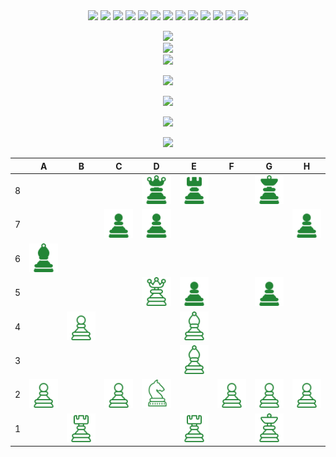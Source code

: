 <div align="center"> 
  <!-- Salesforce -->
  <img src="https://img.shields.io/badge/Salesforce-00A1E0?style=for-the-badge&logo=salesforce&logoColor=white"/> 
  <img src="https://img.shields.io/badge/Apex-0099FF?style=for-the-badge&logo=salesforce&logoColor=white"/> 
  <img src="https://img.shields.io/badge/LWC-0070D2?style=for-the-badge&logo=javascript&logoColor=white"/> 
  <img src="https://img.shields.io/badge/SOQL-00A1E0?style=for-the-badge&logo=database&logoColor=white"/> 

 
  <img src="https://img.shields.io/badge/Java-ED8B00?style=for-the-badge&logo=openjdk&logoColor=white"/> 
  <img src="https://img.shields.io/badge/C%23-68217A?style=for-the-badge&logo=dotnet&logoColor=white"/> 


  <img src="https://img.shields.io/badge/React-20232A?style=for-the-badge&logo=react&logoColor=61DAFB"/> 
  <img src="https://img.shields.io/badge/HTML5-E34F26?style=for-the-badge&logo=html5&logoColor=white"/> 
  <img src="https://img.shields.io/badge/CSS3-1572B6?style=for-the-badge&logo=css3&logoColor=white"/> 
  <img src="https://img.shields.io/badge/JavaScript-F7E01D?style=for-the-badge&logo=javascript&logoColor=black"/> 

 
  <img src="https://img.shields.io/badge/Git-F05032?style=for-the-badge&logo=git&logoColor=white"/> 
  <img src="https://img.shields.io/badge/VSCode-007ACC?style=for-the-badge&logo=visualstudiocode&logoColor=white"/> 
  <img src="https://img.shields.io/badge/Salesforce_CLI-00A1E0?style=for-the-badge&logo=terminal&logoColor=white"/>


![](https://github-readme-stats.vercel.app/api?username=Alexhnz31&theme=dark&hide_border=true&include_all_commits=true&count_private=true)<br/>
![](https://nirzak-streak-stats.vercel.app/?user=Alexhnz31&theme=dark&hide_border=true)<br/>
![](https://github-readme-stats.vercel.app/api/top-langs/?username=Alexhnz31&theme=dark&hide_border=true&include_all_commits=true&count_private=true&layout=compact)


![](https://github-profile-trophy.vercel.app/?username=Alexhnz31&theme=radical&no-frame=false&no-bg=true&margin-w=4)


![](https://quotes-github-readme.vercel.app/api?type=horizontal&theme=radical)


![](https://github-contributor-stats.vercel.app/api?username=Alexhnz31&limit=5&theme=dark&combine_all_yearly_contributions=true)


[![](https://visitcount.itsvg.in/api?id=Alexhnz31&icon=7&color=6)](https://visitcount.itsvg.in)



<div align = "center">
<markdown-accessiblity-table data-catalyst=""><table>
<thead>
<tr>
<th></th>
<th>A</th>
<th>B</th>
<th>C</th>
<th>D</th>
<th>E</th>
<th>F</th>
<th>G</th>
<th>H</th>
</tr>
</thead>
<tbody>
<tr>
<td>8</td>
<td><a target="_blank" rel="noopener noreferrer nofollow" href="https://raw.githubusercontent.com/timburgan/timburgan/master/chess_images/blank.png"><img src="https://raw.githubusercontent.com/timburgan/timburgan/master/chess_images/blank.png" alt="" style="max-width: 100%;"></a></td>
<td><a target="_blank" rel="noopener noreferrer nofollow" href="https://raw.githubusercontent.com/timburgan/timburgan/master/chess_images/blank.png"><img src="https://raw.githubusercontent.com/timburgan/timburgan/master/chess_images/blank.png" alt="" style="max-width: 100%;"></a></td>
<td><a target="_blank" rel="noopener noreferrer nofollow" href="https://raw.githubusercontent.com/timburgan/timburgan/master/chess_images/blank.png"><img src="https://raw.githubusercontent.com/timburgan/timburgan/master/chess_images/blank.png" alt="" style="max-width: 100%;"></a></td>
<td><a target="_blank" rel="noopener noreferrer nofollow" href="https://raw.githubusercontent.com/timburgan/timburgan/master/chess_images/q.png"><img src="https://raw.githubusercontent.com/timburgan/timburgan/master/chess_images/q.png" alt="" style="max-width: 100%;"></a></td>
<td><a target="_blank" rel="noopener noreferrer nofollow" href="https://raw.githubusercontent.com/timburgan/timburgan/master/chess_images/r.png"><img src="https://raw.githubusercontent.com/timburgan/timburgan/master/chess_images/r.png" alt="" style="max-width: 100%;"></a></td>
<td><a target="_blank" rel="noopener noreferrer nofollow" href="https://raw.githubusercontent.com/timburgan/timburgan/master/chess_images/blank.png"><img src="https://raw.githubusercontent.com/timburgan/timburgan/master/chess_images/blank.png" alt="" style="max-width: 100%;"></a></td>
<td><a target="_blank" rel="noopener noreferrer nofollow" href="https://raw.githubusercontent.com/timburgan/timburgan/master/chess_images/k.png"><img src="https://raw.githubusercontent.com/timburgan/timburgan/master/chess_images/k.png" alt="" style="max-width: 100%;"></a></td>
<td><a target="_blank" rel="noopener noreferrer nofollow" href="https://raw.githubusercontent.com/timburgan/timburgan/master/chess_images/blank.png"><img src="https://raw.githubusercontent.com/timburgan/timburgan/master/chess_images/blank.png" alt="" style="max-width: 100%;"></a></td>
</tr>
<tr>
<td>7</td>
<td><a target="_blank" rel="noopener noreferrer nofollow" href="https://raw.githubusercontent.com/timburgan/timburgan/master/chess_images/blank.png"><img src="https://raw.githubusercontent.com/timburgan/timburgan/master/chess_images/blank.png" alt="" style="max-width: 100%;"></a></td>
<td><a target="_blank" rel="noopener noreferrer nofollow" href="https://raw.githubusercontent.com/timburgan/timburgan/master/chess_images/blank.png"><img src="https://raw.githubusercontent.com/timburgan/timburgan/master/chess_images/blank.png" alt="" style="max-width: 100%;"></a></td>
<td><a target="_blank" rel="noopener noreferrer nofollow" href="https://raw.githubusercontent.com/timburgan/timburgan/master/chess_images/p.png"><img src="https://raw.githubusercontent.com/timburgan/timburgan/master/chess_images/p.png" alt="" style="max-width: 100%;"></a></td>
<td><a target="_blank" rel="noopener noreferrer nofollow" href="https://raw.githubusercontent.com/timburgan/timburgan/master/chess_images/p.png"><img src="https://raw.githubusercontent.com/timburgan/timburgan/master/chess_images/p.png" alt="" style="max-width: 100%;"></a></td>
<td><a target="_blank" rel="noopener noreferrer nofollow" href="https://raw.githubusercontent.com/timburgan/timburgan/master/chess_images/blank.png"><img src="https://raw.githubusercontent.com/timburgan/timburgan/master/chess_images/blank.png" alt="" style="max-width: 100%;"></a></td>
<td><a target="_blank" rel="noopener noreferrer nofollow" href="https://raw.githubusercontent.com/timburgan/timburgan/master/chess_images/blank.png"><img src="https://raw.githubusercontent.com/timburgan/timburgan/master/chess_images/blank.png" alt="" style="max-width: 100%;"></a></td>
<td><a target="_blank" rel="noopener noreferrer nofollow" href="https://raw.githubusercontent.com/timburgan/timburgan/master/chess_images/blank.png"><img src="https://raw.githubusercontent.com/timburgan/timburgan/master/chess_images/blank.png" alt="" style="max-width: 100%;"></a></td>
<td><a target="_blank" rel="noopener noreferrer nofollow" href="https://raw.githubusercontent.com/timburgan/timburgan/master/chess_images/p.png"><img src="https://raw.githubusercontent.com/timburgan/timburgan/master/chess_images/p.png" alt="" style="max-width: 100%;"></a></td>
</tr>
<tr>
<td>6</td>
<td><a target="_blank" rel="noopener noreferrer nofollow" href="https://raw.githubusercontent.com/timburgan/timburgan/master/chess_images/b.png"><img src="https://raw.githubusercontent.com/timburgan/timburgan/master/chess_images/b.png" alt="" style="max-width: 100%;"></a></td>
<td><a target="_blank" rel="noopener noreferrer nofollow" href="https://raw.githubusercontent.com/timburgan/timburgan/master/chess_images/blank.png"><img src="https://raw.githubusercontent.com/timburgan/timburgan/master/chess_images/blank.png" alt="" style="max-width: 100%;"></a></td>
<td><a target="_blank" rel="noopener noreferrer nofollow" href="https://raw.githubusercontent.com/timburgan/timburgan/master/chess_images/blank.png"><img src="https://raw.githubusercontent.com/timburgan/timburgan/master/chess_images/blank.png" alt="" style="max-width: 100%;"></a></td>
<td><a target="_blank" rel="noopener noreferrer nofollow" href="https://raw.githubusercontent.com/timburgan/timburgan/master/chess_images/blank.png"><img src="https://raw.githubusercontent.com/timburgan/timburgan/master/chess_images/blank.png" alt="" style="max-width: 100%;"></a></td>
<td><a target="_blank" rel="noopener noreferrer nofollow" href="https://raw.githubusercontent.com/timburgan/timburgan/master/chess_images/blank.png"><img src="https://raw.githubusercontent.com/timburgan/timburgan/master/chess_images/blank.png" alt="" style="max-width: 100%;"></a></td>
<td><a target="_blank" rel="noopener noreferrer nofollow" href="https://raw.githubusercontent.com/timburgan/timburgan/master/chess_images/blank.png"><img src="https://raw.githubusercontent.com/timburgan/timburgan/master/chess_images/blank.png" alt="" style="max-width: 100%;"></a></td>
<td><a target="_blank" rel="noopener noreferrer nofollow" href="https://raw.githubusercontent.com/timburgan/timburgan/master/chess_images/blank.png"><img src="https://raw.githubusercontent.com/timburgan/timburgan/master/chess_images/blank.png" alt="" style="max-width: 100%;"></a></td>
<td><a target="_blank" rel="noopener noreferrer nofollow" href="https://raw.githubusercontent.com/timburgan/timburgan/master/chess_images/blank.png"><img src="https://raw.githubusercontent.com/timburgan/timburgan/master/chess_images/blank.png" alt="" style="max-width: 100%;"></a></td>
</tr>
<tr>
<td>5</td>
<td><a target="_blank" rel="noopener noreferrer nofollow" href="https://raw.githubusercontent.com/timburgan/timburgan/master/chess_images/blank.png"><img src="https://raw.githubusercontent.com/timburgan/timburgan/master/chess_images/blank.png" alt="" style="max-width: 100%;"></a></td>
<td><a target="_blank" rel="noopener noreferrer nofollow" href="https://raw.githubusercontent.com/timburgan/timburgan/master/chess_images/blank.png"><img src="https://raw.githubusercontent.com/timburgan/timburgan/master/chess_images/blank.png" alt="" style="max-width: 100%;"></a></td>
<td><a target="_blank" rel="noopener noreferrer nofollow" href="https://raw.githubusercontent.com/timburgan/timburgan/master/chess_images/blank.png"><img src="https://raw.githubusercontent.com/timburgan/timburgan/master/chess_images/blank.png" alt="" style="max-width: 100%;"></a></td>
<td><a target="_blank" rel="noopener noreferrer nofollow" href="https://raw.githubusercontent.com/timburgan/timburgan/master/chess_images/Q.png"><img src="https://raw.githubusercontent.com/timburgan/timburgan/master/chess_images/Q.png" alt="" style="max-width: 100%;"></a></td>
<td><a target="_blank" rel="noopener noreferrer nofollow" href="https://raw.githubusercontent.com/timburgan/timburgan/master/chess_images/p.png"><img src="https://raw.githubusercontent.com/timburgan/timburgan/master/chess_images/p.png" alt="" style="max-width: 100%;"></a></td>
<td><a target="_blank" rel="noopener noreferrer nofollow" href="https://raw.githubusercontent.com/timburgan/timburgan/master/chess_images/blank.png"><img src="https://raw.githubusercontent.com/timburgan/timburgan/master/chess_images/blank.png" alt="" style="max-width: 100%;"></a></td>
<td><a target="_blank" rel="noopener noreferrer nofollow" href="https://raw.githubusercontent.com/timburgan/timburgan/master/chess_images/p.png"><img src="https://raw.githubusercontent.com/timburgan/timburgan/master/chess_images/p.png" alt="" style="max-width: 100%;"></a></td>
<td><a target="_blank" rel="noopener noreferrer nofollow" href="https://raw.githubusercontent.com/timburgan/timburgan/master/chess_images/blank.png"><img src="https://raw.githubusercontent.com/timburgan/timburgan/master/chess_images/blank.png" alt="" style="max-width: 100%;"></a></td>
</tr>
<tr>
<td>4</td>
<td><a target="_blank" rel="noopener noreferrer nofollow" href="https://raw.githubusercontent.com/timburgan/timburgan/master/chess_images/blank.png"><img src="https://raw.githubusercontent.com/timburgan/timburgan/master/chess_images/blank.png" alt="" style="max-width: 100%;"></a></td>
<td><a target="_blank" rel="noopener noreferrer nofollow" href="https://raw.githubusercontent.com/timburgan/timburgan/master/chess_images/P.png"><img src="https://raw.githubusercontent.com/timburgan/timburgan/master/chess_images/P.png" alt="" style="max-width: 100%;"></a></td>
<td><a target="_blank" rel="noopener noreferrer nofollow" href="https://raw.githubusercontent.com/timburgan/timburgan/master/chess_images/blank.png"><img src="https://raw.githubusercontent.com/timburgan/timburgan/master/chess_images/blank.png" alt="" style="max-width: 100%;"></a></td>
<td><a target="_blank" rel="noopener noreferrer nofollow" href="https://raw.githubusercontent.com/timburgan/timburgan/master/chess_images/blank.png"><img src="https://raw.githubusercontent.com/timburgan/timburgan/master/chess_images/blank.png" alt="" style="max-width: 100%;"></a></td>
<td><a target="_blank" rel="noopener noreferrer nofollow" href="https://raw.githubusercontent.com/timburgan/timburgan/master/chess_images/B.png"><img src="https://raw.githubusercontent.com/timburgan/timburgan/master/chess_images/B.png" alt="" style="max-width: 100%;"></a></td>
<td><a target="_blank" rel="noopener noreferrer nofollow" href="https://raw.githubusercontent.com/timburgan/timburgan/master/chess_images/blank.png"><img src="https://raw.githubusercontent.com/timburgan/timburgan/master/chess_images/blank.png" alt="" style="max-width: 100%;"></a></td>
<td><a target="_blank" rel="noopener noreferrer nofollow" href="https://raw.githubusercontent.com/timburgan/timburgan/master/chess_images/blank.png"><img src="https://raw.githubusercontent.com/timburgan/timburgan/master/chess_images/blank.png" alt="" style="max-width: 100%;"></a></td>
<td><a target="_blank" rel="noopener noreferrer nofollow" href="https://raw.githubusercontent.com/timburgan/timburgan/master/chess_images/blank.png"><img src="https://raw.githubusercontent.com/timburgan/timburgan/master/chess_images/blank.png" alt="" style="max-width: 100%;"></a></td>
</tr>
<tr>
<td>3</td>
<td><a target="_blank" rel="noopener noreferrer nofollow" href="https://raw.githubusercontent.com/timburgan/timburgan/master/chess_images/blank.png"><img src="https://raw.githubusercontent.com/timburgan/timburgan/master/chess_images/blank.png" alt="" style="max-width: 100%;"></a></td>
<td><a target="_blank" rel="noopener noreferrer nofollow" href="https://raw.githubusercontent.com/timburgan/timburgan/master/chess_images/blank.png"><img src="https://raw.githubusercontent.com/timburgan/timburgan/master/chess_images/blank.png" alt="" style="max-width: 100%;"></a></td>
<td><a target="_blank" rel="noopener noreferrer nofollow" href="https://raw.githubusercontent.com/timburgan/timburgan/master/chess_images/blank.png"><img src="https://raw.githubusercontent.com/timburgan/timburgan/master/chess_images/blank.png" alt="" style="max-width: 100%;"></a></td>
<td><a target="_blank" rel="noopener noreferrer nofollow" href="https://raw.githubusercontent.com/timburgan/timburgan/master/chess_images/blank.png"><img src="https://raw.githubusercontent.com/timburgan/timburgan/master/chess_images/blank.png" alt="" style="max-width: 100%;"></a></td>
<td><a target="_blank" rel="noopener noreferrer nofollow" href="https://raw.githubusercontent.com/timburgan/timburgan/master/chess_images/B.png"><img src="https://raw.githubusercontent.com/timburgan/timburgan/master/chess_images/B.png" alt="" style="max-width: 100%;"></a></td>
<td><a target="_blank" rel="noopener noreferrer nofollow" href="https://raw.githubusercontent.com/timburgan/timburgan/master/chess_images/blank.png"><img src="https://raw.githubusercontent.com/timburgan/timburgan/master/chess_images/blank.png" alt="" style="max-width: 100%;"></a></td>
<td><a target="_blank" rel="noopener noreferrer nofollow" href="https://raw.githubusercontent.com/timburgan/timburgan/master/chess_images/blank.png"><img src="https://raw.githubusercontent.com/timburgan/timburgan/master/chess_images/blank.png" alt="" style="max-width: 100%;"></a></td>
<td><a target="_blank" rel="noopener noreferrer nofollow" href="https://raw.githubusercontent.com/timburgan/timburgan/master/chess_images/blank.png"><img src="https://raw.githubusercontent.com/timburgan/timburgan/master/chess_images/blank.png" alt="" style="max-width: 100%;"></a></td>
</tr>
<tr>
<td>2</td>
<td><a target="_blank" rel="noopener noreferrer nofollow" href="https://raw.githubusercontent.com/timburgan/timburgan/master/chess_images/P.png"><img src="https://raw.githubusercontent.com/timburgan/timburgan/master/chess_images/P.png" alt="" style="max-width: 100%;"></a></td>
<td><a target="_blank" rel="noopener noreferrer nofollow" href="https://raw.githubusercontent.com/timburgan/timburgan/master/chess_images/blank.png"><img src="https://raw.githubusercontent.com/timburgan/timburgan/master/chess_images/blank.png" alt="" style="max-width: 100%;"></a></td>
<td><a target="_blank" rel="noopener noreferrer nofollow" href="https://raw.githubusercontent.com/timburgan/timburgan/master/chess_images/P.png"><img src="https://raw.githubusercontent.com/timburgan/timburgan/master/chess_images/P.png" alt="" style="max-width: 100%;"></a></td>
<td><a target="_blank" rel="noopener noreferrer nofollow" href="https://raw.githubusercontent.com/timburgan/timburgan/master/chess_images/N.png"><img src="https://raw.githubusercontent.com/timburgan/timburgan/master/chess_images/N.png" alt="" style="max-width: 100%;"></a></td>
<td><a target="_blank" rel="noopener noreferrer nofollow" href="https://raw.githubusercontent.com/timburgan/timburgan/master/chess_images/blank.png"><img src="https://raw.githubusercontent.com/timburgan/timburgan/master/chess_images/blank.png" alt="" style="max-width: 100%;"></a></td>
<td><a target="_blank" rel="noopener noreferrer nofollow" href="https://raw.githubusercontent.com/timburgan/timburgan/master/chess_images/P.png"><img src="https://raw.githubusercontent.com/timburgan/timburgan/master/chess_images/P.png" alt="" style="max-width: 100%;"></a></td>
<td><a target="_blank" rel="noopener noreferrer nofollow" href="https://raw.githubusercontent.com/timburgan/timburgan/master/chess_images/P.png"><img src="https://raw.githubusercontent.com/timburgan/timburgan/master/chess_images/P.png" alt="" style="max-width: 100%;"></a></td>
<td><a target="_blank" rel="noopener noreferrer nofollow" href="https://raw.githubusercontent.com/timburgan/timburgan/master/chess_images/P.png"><img src="https://raw.githubusercontent.com/timburgan/timburgan/master/chess_images/P.png" alt="" style="max-width: 100%;"></a></td>
</tr>
<tr>
<td>1</td>
<td><a target="_blank" rel="noopener noreferrer nofollow" href="https://raw.githubusercontent.com/timburgan/timburgan/master/chess_images/blank.png"><img src="https://raw.githubusercontent.com/timburgan/timburgan/master/chess_images/blank.png" alt="" style="max-width: 100%;"></a></td>
<td><a target="_blank" rel="noopener noreferrer nofollow" href="https://raw.githubusercontent.com/timburgan/timburgan/master/chess_images/R.png"><img src="https://raw.githubusercontent.com/timburgan/timburgan/master/chess_images/R.png" alt="" style="max-width: 100%;"></a></td>
<td><a target="_blank" rel="noopener noreferrer nofollow" href="https://raw.githubusercontent.com/timburgan/timburgan/master/chess_images/blank.png"><img src="https://raw.githubusercontent.com/timburgan/timburgan/master/chess_images/blank.png" alt="" style="max-width: 100%;"></a></td>
<td><a target="_blank" rel="noopener noreferrer nofollow" href="https://raw.githubusercontent.com/timburgan/timburgan/master/chess_images/blank.png"><img src="https://raw.githubusercontent.com/timburgan/timburgan/master/chess_images/blank.png" alt="" style="max-width: 100%;"></a></td>
<td><a target="_blank" rel="noopener noreferrer nofollow" href="https://raw.githubusercontent.com/timburgan/timburgan/master/chess_images/R.png"><img src="https://raw.githubusercontent.com/timburgan/timburgan/master/chess_images/R.png" alt="" style="max-width: 100%;"></a></td>
<td><a target="_blank" rel="noopener noreferrer nofollow" href="https://raw.githubusercontent.com/timburgan/timburgan/master/chess_images/blank.png"><img src="https://raw.githubusercontent.com/timburgan/timburgan/master/chess_images/blank.png" alt="" style="max-width: 100%;"></a></td>
<td><a target="_blank" rel="noopener noreferrer nofollow" href="https://raw.githubusercontent.com/timburgan/timburgan/master/chess_images/K.png"><img src="https://raw.githubusercontent.com/timburgan/timburgan/master/chess_images/K.png" alt="" style="max-width: 100%;"></a></td>
<td><a target="_blank" rel="noopener noreferrer nofollow" href="https://raw.githubusercontent.com/timburgan/timburgan/master/chess_images/blank.png"><img src="https://raw.githubusercontent.com/timburgan/timburgan/master/chess_images/blank.png" alt="" style="max-width: 100%;"></a></td>
</tr>
</tbody>
</table></markdown-accessiblity-table>
</div>
